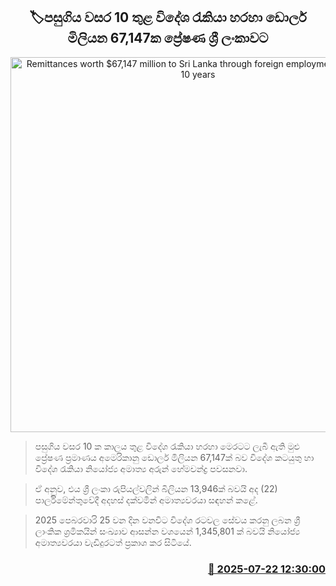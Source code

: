 <p align='center'><b><h2 align='center' title='Remittances worth $67,147 million to Sri Lanka through foreign employment in the last 10 years'>🏷පසුගිය වසර 10 තුළ විදේශ රැකියා හරහා ඩොලර් මිලියන 67,147ක ප්‍රේෂණ ශ්‍රී ලංකාවට</h2></b></p>
<p align='center'><img src='https://helakuru.sgp1.cdn.digitaloceanspaces.com/esana/images/lib/doller-new[1].jpg' width='600' alt='Remittances worth $67,147 million to Sri Lanka through foreign employment in the last 10 years'></p>

> පසුගිය වසර 10 ක කාලය තුළ විදේශ රැකියා හරහා මෙරටට ලැබී ඇති මුළු ප්‍රේෂණ ප්‍රමාණය අමෙරිකානු ඩොලර් මිලියන 67,147ක් බව විදේශ කටයුතු හා විදේශ රැකියා නියෝජ්‍ය අමාත්‍ය අරුන් හේමචන්ද්‍ර පවසනවා.

> ඒ අනුව, එය ශ්‍රී ලංකා රුපියල්වලින් බිලියන 13,946ක් බවයි අද (22) පාර්ලිමේන්තුවේදී අදහස් දක්වමින් අමාත්‍යවරයා සඳහන් කළේ.

> 2025 පෙබරවාරි 25 වන දින වනවිට විදේශ රටවල සේවය කරනු ලබන ශ්‍රී ලාංකික ශ්‍රමිකයින් සංඛ්‍යාව ආසන්න වශයෙන් 1,345,801 ක් බවයි නියෝජ්‍ය අමාත්‍යවරයා වැඩිදුරටත් ප්‍රකාශ කර සිටියේ.



<h3 align='right'><a href='https://www.helakuru.lk/esana/p/112064/'>📅 2025-07-22 12:30:00</a></h3>

